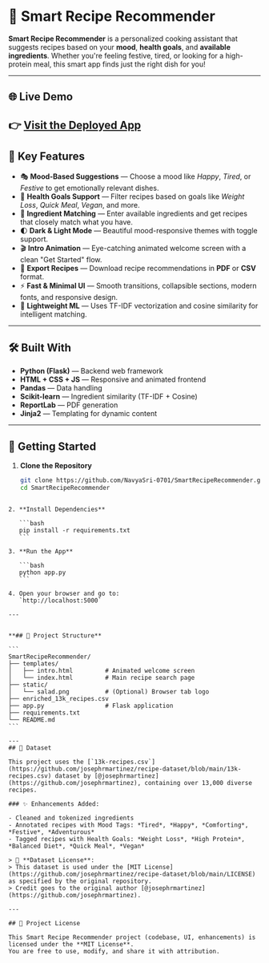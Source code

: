 
# 🥗 Smart Recipe Recommender

**Smart Recipe Recommender** is a personalized cooking assistant that suggests recipes based on your **mood**, **health goals**, and **available ingredients**. Whether you're feeling festive, tired, or looking for a high-protein meal, this smart app finds just the right dish for you!

---
## 🌐 Live Demo

👉 [Visit the Deployed App](https://smartreciperecommender.onrender.com/)
---

## 🌟 Key Features

- 🎭 **Mood-Based Suggestions** — Choose a mood like *Happy*, *Tired*, or *Festive* to get emotionally relevant dishes.
- 🥦 **Health Goals Support** — Filter recipes based on goals like *Weight Loss*, *Quick Meal*, *Vegan*, and more.
- 🍅 **Ingredient Matching** — Enter available ingredients and get recipes that closely match what you have.
- 🌓 **Dark & Light Mode** — Beautiful mood-responsive themes with toggle support.
- 🎬 **Intro Animation** — Eye-catching animated welcome screen with a clean "Get Started" flow.
- 📄 **Export Recipes** — Download recipe recommendations in **PDF** or **CSV** format.
- ⚡ **Fast & Minimal UI** — Smooth transitions, collapsible sections, modern fonts, and responsive design.
- 🧠 **Lightweight ML** — Uses TF-IDF vectorization and cosine similarity for intelligent matching.

---

## 🛠️ Built With

- **Python (Flask)** — Backend web framework
- **HTML + CSS + JS** — Responsive and animated frontend
- **Pandas** — Data handling
- **Scikit-learn** — Ingredient similarity (TF-IDF + Cosine)
- **ReportLab** — PDF generation
- **Jinja2** — Templating for dynamic content

---

## 🚀 Getting Started

1. **Clone the Repository**
   ```bash
   git clone https://github.com/NavyaSri-0701/SmartRecipeRecommender.git
   cd SmartRecipeRecommender
````

2. **Install Dependencies**

   ```bash
   pip install -r requirements.txt
   ```

3. **Run the App**

   ```bash
   python app.py
   ```

4. Open your browser and go to:
   `http://localhost:5000`

---


**## 📁 Project Structure**

```
SmartRecipeRecommender/
├── templates/
│   ├── intro.html         # Animated welcome screen
│   └── index.html         # Main recipe search page
├── static/
│   └── salad.png          # (Optional) Browser tab logo
├── enriched_13k_recipes.csv
├── app.py                 # Flask application
├── requirements.txt
└── README.md
```

---
## 📘 Dataset

This project uses the [`13k-recipes.csv`](https://github.com/josephrmartinez/recipe-dataset/blob/main/13k-recipes.csv) dataset by [@josephrmartinez](https://github.com/josephrmartinez), containing over 13,000 diverse recipes.

### ✨ Enhancements Added:

- Cleaned and tokenized ingredients  
- Annotated recipes with Mood Tags: *Tired*, *Happy*, *Comforting*, *Festive*, *Adventurous*  
- Tagged recipes with Health Goals: *Weight Loss*, *High Protein*, *Balanced Diet*, *Quick Meal*, *Vegan*  

> 📜 **Dataset License**:  
> This dataset is used under the [MIT License](https://github.com/josephrmartinez/recipe-dataset/blob/main/LICENSE) as specified by the original repository.  
> Credit goes to the original author [@josephrmartinez](https://github.com/josephrmartinez).

---

## 📄 Project License

This Smart Recipe Recommender project (codebase, UI, enhancements) is licensed under the **MIT License**.  
You are free to use, modify, and share it with attribution.




